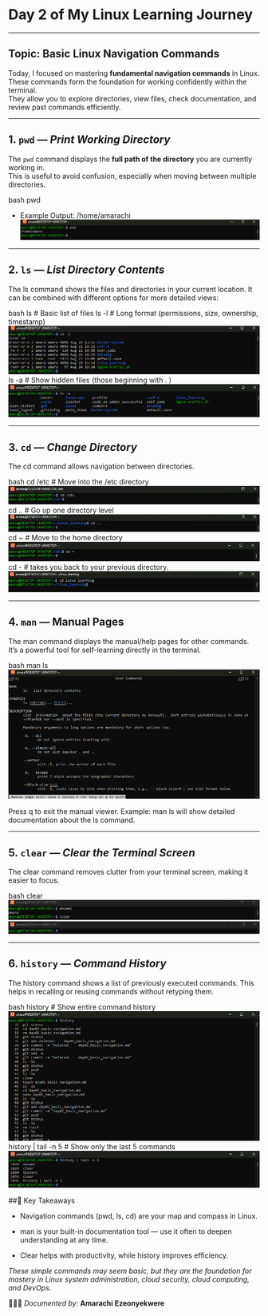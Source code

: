 # Day 2 of My Linux Learning Journey
 

---

##   Topic: Basic Linux Navigation Commands

Today, I focused on mastering **fundamental navigation commands** in Linux.  
These commands form the foundation for working confidently within the terminal.  
They allow you to explore directories, view files, check documentation, and review past commands efficiently.  

---

## 1. `pwd` — *Print Working Directory*
The `pwd` command displays the **full path of the directory** you are currently working in.  
This is useful to avoid confusion, especially when moving between multiple directories.  

bash
pwd
- Example Output:
/home/amarachi 
![pwd output](./Screenshots/pwd.png)

---

## 2. `ls` — *List Directory Contents*
The ls command shows the files and directories in your current location.
It can be combined with different options for more detailed views:

bash
ls        # Basic list of files 
ls -l     # Long format (permissions, size, ownership, timestamp) ![ls-l output](./Screenshots/ls%20-l.png)
ls -a     # Show hidden files (those beginning with . ) ![ls -a output](./Screenshots/ls%20-a.png)

---

## 3. `cd` — *Change Directory*
The cd command allows navigation between directories.

bash
cd /etc     # Move into the /etc directory  ![cd etc output](./Screenshots/cd%20%20etc.png)
cd ..       # Go up one directory level ![cd .. output](./Screenshots/cd%20...png)
cd ~        # Move to the home directory ![cd ~ output](./Screenshots/cd%20~.png)
cd -        # takes you back to your previous directory.  ![cd output](./Screenshots/cd.png)

---

## 4.  `man` — Manual Pages
The man command displays the manual/help pages for other commands.
It’s a powerful tool for self-learning directly in the terminal.

bash
man ls ![man ls output](./Screenshots/man%20ls.png)

Press q to exit the manual viewer.
Example: man ls will show detailed documentation about the ls command.

---

## 5.  `clear` — *Clear the Terminal Screen*
The clear command removes clutter from your terminal screen, making it easier to focus.

bash
clear![clear output](./Screenshots/clear.png)![clear output](./Screenshots/clear2.png)

---

## 6. `history` — *Command History*
The history command shows a list of previously executed commands.
This helps in recalling or reusing commands without retyping them.

bash
history              # Show entire command history![history](./Screenshots/history.png)
history | tail -n 5  # Show only the last 5 commands![history | tail -n 5 output](./Screenshots/history%205.png)


##📝 Key Takeaways

- Navigation commands (pwd, ls, cd) are your map and compass in Linux.

- man is your built-in documentation tool — use it often to deepen understanding at any time.

- Clear helps with productivity, while history improves efficiency.

*These simple commands may seem basic, but they are the foundation for mastery in Linux system administration, cloud security, cloud computing, and DevOps*.



👩🏽‍💻 *Documented by:* **Amarachi Ezeonyekwere**  


